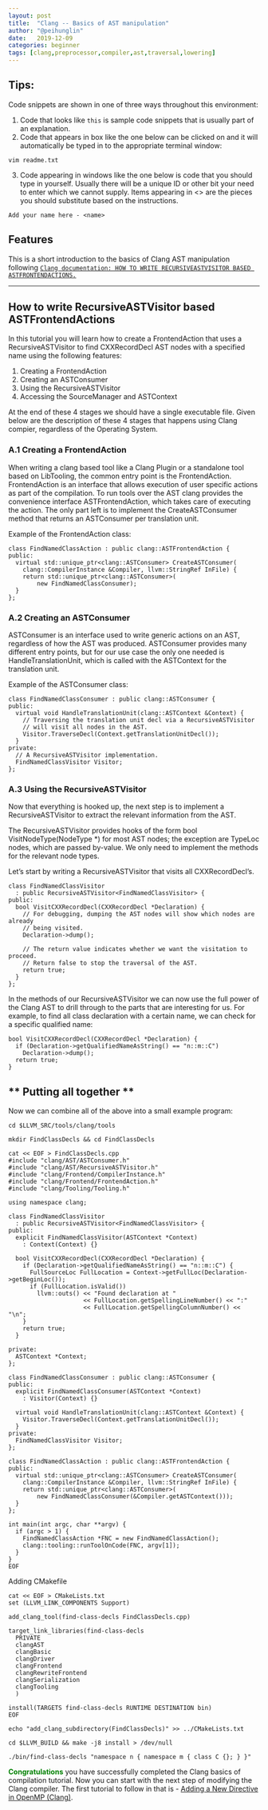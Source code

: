 ```yaml
---
layout: post
title:  "Clang -- Basics of AST manipulation"
author: "@peihunglin"
date:   2019-12-09
categories: beginner
tags: [clang,preprocessor,compiler,ast,traversal,lowering]
---
```


## **Tips:**

Code snippets are shown in one of three ways throughout this environment:

1. Code that looks like `this` is sample code snippets that is usually part of an explanation.
2. Code that appears in box like the one below can be clicked on and it will automatically be typed in to the appropriate terminal window:
```.term1
vim readme.txt
```

3. Code appearing in windows like the one below is code that you should type in yourself. Usually there will be a unique ID or other bit your need to enter which we cannot supply. Items appearing in <> are the pieces you should substitute based on the instructions.
```
Add your name here - <name>
```

## **Features**
This is a short introduction to the basics of Clang AST manipulation following [`Clang documentation: HOW TO WRITE RECURSIVEASTVISITOR BASED ASTFRONTENDACTIONS.`](https://clang.llvm.org/docs/RAVFrontendAction.html)

---

## **How to write RecursiveASTVisitor based ASTFrontendActions**
In this tutorial you will learn how to create a FrontendAction that uses a RecursiveASTVisitor to find CXXRecordDecl AST nodes with a specified name using the following features:
1. Creating a FrontendAction
2. Creating an ASTConsumer
3. Using the RecursiveASTVisitor
4. Accessing the SourceManager and ASTContext

At the end of these 4 stages we should have a single executable file. Given below are the description of these 4 stages that happens using Clang compier, regardless of the Operating System.

### **A.1 Creating a FrontendAction**
When writing a clang based tool like a Clang Plugin or a standalone tool based on LibTooling, the common entry point is the FrontendAction. FrontendAction is an interface that allows execution of user specific actions as part of the compilation. To run tools over the AST clang provides the convenience interface ASTFrontendAction, which takes care of executing the action. The only part left is to implement the CreateASTConsumer method that returns an ASTConsumer per translation unit.

Example of the FrontendAction class:
```
class FindNamedClassAction : public clang::ASTFrontendAction {
public:
  virtual std::unique_ptr<clang::ASTConsumer> CreateASTConsumer(
    clang::CompilerInstance &Compiler, llvm::StringRef InFile) {
    return std::unique_ptr<clang::ASTConsumer>(
        new FindNamedClassConsumer);
  }
};
```

### **A.2 Creating an ASTConsumer**
ASTConsumer is an interface used to write generic actions on an AST, regardless of how the AST was produced. ASTConsumer provides many different entry points, but for our use case the only one needed is HandleTranslationUnit, which is called with the ASTContext for the translation unit.

Example of the ASTConsumer class:
```
class FindNamedClassConsumer : public clang::ASTConsumer {
public:
  virtual void HandleTranslationUnit(clang::ASTContext &Context) {
    // Traversing the translation unit decl via a RecursiveASTVisitor
    // will visit all nodes in the AST.
    Visitor.TraverseDecl(Context.getTranslationUnitDecl());
  }
private:
  // A RecursiveASTVisitor implementation.
  FindNamedClassVisitor Visitor;
};
```

### **A.3 Using the RecursiveASTVisitor**
Now that everything is hooked up, the next step is to implement a RecursiveASTVisitor to extract the relevant information from the AST.

The RecursiveASTVisitor provides hooks of the form bool VisitNodeType(NodeType \*) for most AST nodes; the exception are TypeLoc nodes, which are passed by-value. We only need to implement the methods for the relevant node types.

Let’s start by writing a RecursiveASTVisitor that visits all CXXRecordDecl’s.
```
class FindNamedClassVisitor
  : public RecursiveASTVisitor<FindNamedClassVisitor> {
public:
  bool VisitCXXRecordDecl(CXXRecordDecl *Declaration) {
    // For debugging, dumping the AST nodes will show which nodes are already
    // being visited.
    Declaration->dump();

    // The return value indicates whether we want the visitation to proceed.
    // Return false to stop the traversal of the AST.
    return true;
  }
};
``` 
In the methods of our RecursiveASTVisitor we can now use the full power of the Clang AST to drill through to the parts that are interesting for us. For example, to find all class declaration with a certain name, we can check for a specific qualified name:
```
bool VisitCXXRecordDecl(CXXRecordDecl *Declaration) {
  if (Declaration->getQualifiedNameAsString() == "n::m::C")
    Declaration->dump();
  return true;
}
```

## ** Putting all together ** 
Now we can combine all of the above into a small example program:

```.term1
cd $LLVM_SRC/tools/clang/tools
```

```.term1
mkdir FindClassDecls && cd FindClassDecls 
```

```.term1
cat << EOF > FindClassDecls.cpp
#include "clang/AST/ASTConsumer.h"
#include "clang/AST/RecursiveASTVisitor.h"
#include "clang/Frontend/CompilerInstance.h"
#include "clang/Frontend/FrontendAction.h"
#include "clang/Tooling/Tooling.h"

using namespace clang;

class FindNamedClassVisitor
  : public RecursiveASTVisitor<FindNamedClassVisitor> {
public:
  explicit FindNamedClassVisitor(ASTContext *Context)
    : Context(Context) {}

  bool VisitCXXRecordDecl(CXXRecordDecl *Declaration) {
    if (Declaration->getQualifiedNameAsString() == "n::m::C") {
      FullSourceLoc FullLocation = Context->getFullLoc(Declaration->getBeginLoc());
      if (FullLocation.isValid())
        llvm::outs() << "Found declaration at "
                     << FullLocation.getSpellingLineNumber() << ":"
                     << FullLocation.getSpellingColumnNumber() << "\n";
    }
    return true;
  }

private:
  ASTContext *Context;
};

class FindNamedClassConsumer : public clang::ASTConsumer {
public:
  explicit FindNamedClassConsumer(ASTContext *Context)
    : Visitor(Context) {}

  virtual void HandleTranslationUnit(clang::ASTContext &Context) {
    Visitor.TraverseDecl(Context.getTranslationUnitDecl());
  }
private:
  FindNamedClassVisitor Visitor;
};

class FindNamedClassAction : public clang::ASTFrontendAction {
public:
  virtual std::unique_ptr<clang::ASTConsumer> CreateASTConsumer(
    clang::CompilerInstance &Compiler, llvm::StringRef InFile) {
    return std::unique_ptr<clang::ASTConsumer>(
        new FindNamedClassConsumer(&Compiler.getASTContext()));
  }
};

int main(int argc, char **argv) {
  if (argc > 1) {
    FindNamedClassAction *FNC = new FindNamedClassAction();
    clang::tooling::runToolOnCode(FNC, argv[1]);
  }
}
EOF
```

Adding CMakefile
```.term1
cat << EOF > CMakeLists.txt
set (LLVM_LINK_COMPONENTS Support)

add_clang_tool(find-class-decls FindClassDecls.cpp)

target_link_libraries(find-class-decls
  PRIVATE
  clangAST
  clangBasic
  clangDriver
  clangFrontend
  clangRewriteFrontend
  clangSerialization
  clangTooling
  )

install(TARGETS find-class-decls RUNTIME DESTINATION bin)
EOF
```

```.term1
echo "add_clang_subdirectory(FindClassDecls)" >> ../CMakeLists.txt
```

```.term1
cd $LLVM_BUILD && make -j8 install > /dev/null
```

```.term1
./bin/find-class-decls "namespace n { namespace m { class C {}; } }"
```


<span style="color:green">**Congratulations**</span> you have successfully completed the Clang basics of compilation tutorial. 
Now you can start with the next step of modifying the Clang compiler.
The first tutorial to follow in that is - [Adding a New Directive in OpenMP (Clang)](http://www.freecompilercamp.org/new-directive-llvm).
